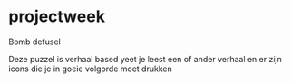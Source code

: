 # projectweek
Bomb defusel

Deze puzzel is verhaal based yeet je leest een of ander verhaal en er zijn icons die je in goeie volgorde moet drukken
